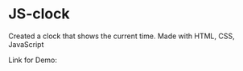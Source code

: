 # JS-clock
Created a clock that shows the current time. Made with HTML, CSS, JavaScript

Link for Demo:
